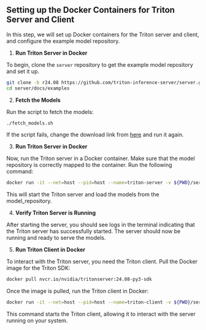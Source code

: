 ## Setting up the Docker Containers for Triton Server and Client

In this step, we will set up Docker containers for the Triton server and client, and configure the example model repository.

1. **Run Triton Server in Docker**

  To begin, clone the `server` repository to get the example model repository and set it up.
  
  ```bash
  git clone -b r24.08 https://github.com/triton-inference-server/server.git
  cd server/docs/examples
```

2. **Fetch the Models**

  Run the script to fetch the models:
  
  ```bash
  ./fetch_models.sh
  ```
  If the script fails, change the download link from [here](https://github.com/triton-inference-server/server/pull/7621/files) and run it again.

3. **Run Triton Server in Docker**

  Now, run the Triton server in a Docker container. Make sure that the model repository is correctly mapped to the container. Run the following command:
  
  ```bash
  docker run -it --net=host --pid=host --name=triton-server -v ${PWD}/server/docs/examples/model_repository:/models nvcr.io/nvidia/tritonserver:24.08-py3 tritonserver --model-repository=/models
  ```
  
  This will start the Triton server and load the models from the model_repository.

4. **Verify Triton Server is Running**

  After starting the server, you should see logs in the terminal indicating that the Triton server has successfully started. The server should now be running and ready to serve the models.

5. **Run Triton Client in Docker**

  To interact with the Triton server, you need the Triton client. Pull the Docker image for the Triton SDK:

  ```bash
  docker pull nvcr.io/nvidia/tritonserver:24.08-py3-sdk
  ```

  Once the image is pulled, run the Triton client in Docker:

  ```bash
  docker run -it --net=host --pid=host --name=triton-client -v ${PWD}/server/docs/examples/model_repository:/models nvcr.io/nvidia/tritonserver:24.08-py3-sdk
  ```
  This command starts the Triton client, allowing it to interact with the server running on your system.

